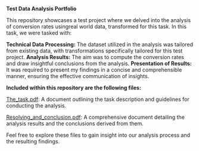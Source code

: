 **Test Data Analysis Portfolio**

This repository showcases a test project where we delved into the analysis of conversion rates usingreal world data, transformed for this task.  In this task, we were tasked with:

**Technical Data Processing:**
    The dataset utilized in the analysis was tailored from existing data, with transformations specifically tailored for this test project.
**Analysis Results:** 
    The aim was to compute the conversion rates and draw insightful conclusions from the analysis.
**Presentation of Results:** 
    It was required to present my findings in a concise and comprehensible manner, ensuring the effective communication of insights.


**Included within this repository are the following files:**

[The_task.pdf](https://github.com/IrinaMoshik/data_portfolio/blob/main/conversion/The_task.pdf): A document outlining the task description and guidelines for conducting the analysis.

[Resolving_and_conclusion.pdf](https://github.com/IrinaMoshik/data_portfolio/blob/main/conversion/Resolving_and_conclusion.pdf): A comprehensive document detailing the analysis results and the conclusions derived from them.



Feel free to explore these files to gain insight into our analysis process and the resulting findings. 